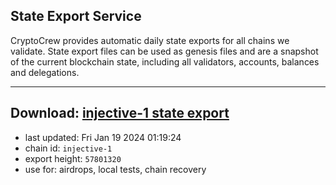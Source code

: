 ## State Export Service
CryptoCrew provides automatic daily state exports for all chains we validate. State export files can be used as genesis files and are a snapshot of the current blockchain state, including all validators, accounts, balances and delegations.

---
**Download: [injective-1 state export](https://dl.ccvalidators.com/SERVICE/injective/injective-1_export_57801320.json)**
---

- last updated: Fri Jan 19 2024 01:19:24
- chain id: `injective-1`
- export height: `57801320`
- use for: airdrops, local tests, chain recovery
